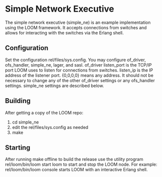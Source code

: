 Simple Network Executive
========================
The simple network executive (simple_ne) is an example implementation using the LOOM framework.  It accepts connections from switches and allows for interacting with the switches via the Erlang shell.

## Configuration

Set the configuration rel/files/sys.config.  You may configure of_driver, ofs_handler, simple_ne, lager, and sasl.  of_driver listen_port is the TCP/IP port LOOM uses to listen for connections from switches.  listen_ip is the IP address of the listener port.  {0,0,0,0} means any address.  It should not be necessary to change any of the other of_driver settings or any ofs_handler settings.  simple_ne settings are described below.

## Building

After getting a copy of the LOOM repo:

1. cd simple_ne
2. edit the rel/files/sys.config as needed
3. make

## Starting

After running make offline to build the release use the utility program rel/loom/bin/loom start loom to start and stop the LOOM node.  For example: rel/loom/bin/loom console starts LOOM with an interactive Erlang shell.
